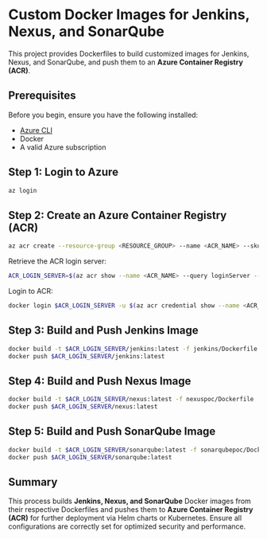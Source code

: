 # Custom Docker Images for Jenkins, Nexus, and SonarQube

This project provides Dockerfiles to build customized images for Jenkins, Nexus, and SonarQube, and push them to an **Azure Container Registry (ACR)**.

## Prerequisites
Before you begin, ensure you have the following installed:
- [Azure CLI](https://learn.microsoft.com/en-us/cli/azure/install-azure-cli)
- Docker
- A valid Azure subscription

## Step 1: Login to Azure
```sh
az login
```

## Step 2: Create an Azure Container Registry (ACR)
```sh
az acr create --resource-group <RESOURCE_GROUP> --name <ACR_NAME> --sku Basic --admin-enabled true
```
Retrieve the ACR login server:
```sh
ACR_LOGIN_SERVER=$(az acr show --name <ACR_NAME> --query loginServer --output tsv)
```
Login to ACR:
```sh
docker login $ACR_LOGIN_SERVER -u $(az acr credential show --name <ACR_NAME> --query username --output tsv) -p $(az acr credential show --name <ACR_NAME> --query passwords[0].value --output tsv)
```

## Step 3: Build and Push Jenkins Image
```sh
docker build -t $ACR_LOGIN_SERVER/jenkins:latest -f jenkins/Dockerfile .
docker push $ACR_LOGIN_SERVER/jenkins:latest
```

## Step 4: Build and Push Nexus Image
```sh
docker build -t $ACR_LOGIN_SERVER/nexus:latest -f nexuspoc/Dockerfile .
docker push $ACR_LOGIN_SERVER/nexus:latest
```

## Step 5: Build and Push SonarQube Image
```sh
docker build -t $ACR_LOGIN_SERVER/sonarqube:latest -f sonarqubepoc/Dockerfile .
docker push $ACR_LOGIN_SERVER/sonarqube:latest
```

## Summary
This process builds **Jenkins, Nexus, and SonarQube** Docker images from their respective Dockerfiles and pushes them to **Azure Container Registry (ACR)** for further deployment via Helm charts or Kubernetes. Ensure all configurations are correctly set for optimized security and performance.

